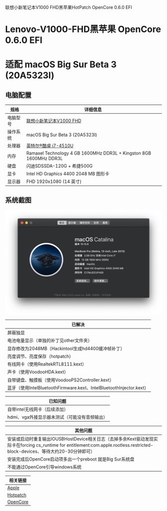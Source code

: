 联想小新笔记本V1000 FHD黑苹果HotPatch OpenCore 0.6.0 EFI
# Lenovo-V1000-FHD黑苹果 OpenCore 0.6.0 EFI

# 适配 macOS Big Sur Beta 3 (20A5323l)

## 电脑配置

| 规格     | 详细信息                                                     |
| -------- | ------------------------------------------------------------ |
| 电脑型号 | [联想小新笔记本V1000 FHD](https://item.lenovo.com.cn/product/32518.html) |
| 操作系统 | macOS Big Sur Beta 3 (20A5323l)                              |
| 处理器   | [英特尔®酷睿 i7-4510U](https://ark.intel.com/content/www/cn/zh/ark/products/81015/intel-core-i7-4510u-processor-4m-cache-up-to-3-10-ghz.html) |
| 内存     | Ramaxel Technology 4 GB 1600MHz DDR3L + Kingston 8GB 1600MHz DDR3L |
| 硬盘     | 闪迪SDSSDA-120G + 希捷500G                                   |
| 显卡     | Intel HD Graphics 4400 2048 MB 图形卡                        |
| 显示器   | FHD 1920x1080 (14 英寸)                                      |

## 系统截图

![0About](ScreenShot/p1.png)

| 已解决                                                       |
| ------------------------------------------------------------ |
| 屏蔽独显                                                     |
| 电池电量显示（单独的补丁见other文件夹）                      |
| 显存修改为2048MB（Hackintool生成hd4400缓冲帧补丁）           |
| 亮度调节、亮度保存（hotpatch）                               |
| 有线网卡（使用RealtekRTL8111.kext）                          |
| 声卡（使用VoodooHDA.kext）                                   |
| 自带键盘、触摸板（使用VoodooPS2Controller.kext）             |
| 蓝牙（使用IntelBluetoothFirmware.kext、IntelBluetoothInjector.kext） |

| 已知问题          |
| ------------------------- |
| 自带intel无线网卡（后续添加） |
| hdmi、vga外接显示器未测试（可能没有音频输出） |

| 其他问题        |
| ------------------------- |
| 安装或启动时重复输出IOUSBHostDevice相关日志（去掉多余Kext驱动发现实际卡在forcing cs_runtime for entitlement:com.apple.rootless.restricted-block-devices、等待大约20-30分钟即可） |
| 安装完成后OpenCore启动项多出一个preboot 就是Big Sur系统盘 |
| 不能通过OpenCore引导windows系统 |

| 相关链接                                                     |
| ------------------------------------------------------------ |
| [Apple](https://www.apple.com)                               |
| [Hotpatch](https://github.com/RehabMan/OS-X-Clover-Laptop-Config) |
| [OpenCore](https://github.com/acidanthera/OpenCorePkg)       |




